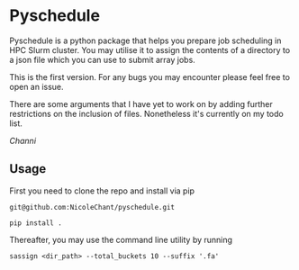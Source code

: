 # Pyschedule


Pyschedule is a python package that helps you prepare job scheduling in HPC Slurm cluster. 
You may utilise it to assign the contents of a directory to a json file which you can use 
to submit array jobs.

This is the first version. For any bugs you may encounter please feel free to open an issue.

There are some arguments that I have yet to work on by adding further restrictions on the inclusion of files. 
Nonetheless it's currently on my todo list.

*Channi*

## Usage

First you need to clone the repo and install via pip

```
git@github.com:NicoleChant/pyschedule.git
```


```
pip install .
```

Thereafter, you may use the command line utility by running

```
sassign <dir_path> --total_buckets 10 --suffix '.fa'
```


